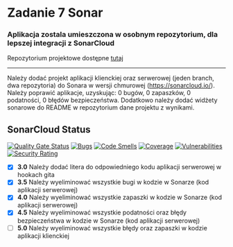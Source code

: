 # Zadanie 7 Sonar

### Aplikacja zostala umieszczona w osobnym repozytorium, dla lepszej integracji z SonarCloud
Repozytorium projektowe dostępne [tutaj](https://github.com/barankonrad/eBiznesZad7)

---


Należy dodać projekt aplikacji klienckiej oraz serwerowej (jeden
branch, dwa repozytoria) do Sonara w wersji chmurowej
(https://sonarcloud.io/). Należy poprawić aplikacje, uzyskując: 0 bugów,
0 zapaszków, 0 podatności, 0 błędów bezpieczeństwa. Dodatkowo należy
dodać widżety sonarowe do README w repozytorium dane projektu z
wynikami.

## SonarCloud Status
[![Quality Gate Status](https://sonarcloud.io/api/project_badges/measure?project=barankonrad_eBiznesZad7&metric=alert_status)](https://sonarcloud.io/dashboard?id=barankonrad_eBiznesZad7)
[![Bugs](https://sonarcloud.io/api/project_badges/measure?project=barankonrad_eBiznesZad7&metric=bugs)](https://sonarcloud.io/dashboard?id=barankonrad_eBiznesZad7)
[![Code Smells](https://sonarcloud.io/api/project_badges/measure?project=barankonrad_eBiznesZad7&metric=code_smells)](https://sonarcloud.io/dashboard?id=barankonrad_eBiznesZad7)
[![Coverage](https://sonarcloud.io/api/project_badges/measure?project=barankonrad_eBiznesZad7&metric=coverage)](https://sonarcloud.io/dashboard?id=barankonrad_eBiznesZad7)
[![Vulnerabilities](https://sonarcloud.io/api/project_badges/measure?project=barankonrad_eBiznesZad7&metric=vulnerabilities)](https://sonarcloud.io/dashboard?id=barankonrad_eBiznesZad7)
[![Security Rating](https://sonarcloud.io/api/project_badges/measure?project=barankonrad_eBiznesZad7&metric=security_rating)](https://sonarcloud.io/dashboard?id=barankonrad_eBiznesZad7)

- [x] **3.0** Należy dodać litera do odpowiedniego kodu aplikacji serwerowej w hookach gita
- [x] **3.5** Należy wyeliminować wszystkie bugi w kodzie w Sonarze (kod aplikacji serwerowej)
- [x] **4.0** Należy wyeliminować wszystkie zapaszki w kodzie w Sonarze (kod aplikacji serwerowej)
- [x] **4.5** Należy wyeliminować wszystkie podatności oraz błędy bezpieczeństwa w kodzie w
  Sonarze (kod aplikacji serwerowej)
- [ ] **5.0** Należy wyeliminować wszystkie błędy oraz zapaszki w kodzie aplikacji klienckiej
